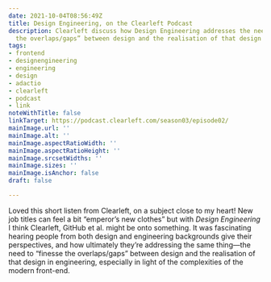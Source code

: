```yaml
---
date: 2021-10-04T08:56:49Z
title: Design Engineering, on the Clearleft Podcast
description: Clearleft discuss how Design Engineering addresses the need to “finesse
  the overlaps/gaps” between design and the realisation of that design in engineering
tags:
- frontend
- designengineering
- engineering
- design
- adactio
- clearleft
- podcast
- link
noteWithTitle: false
linkTarget: https://podcast.clearleft.com/season03/episode02/
mainImage.url: ''
mainImage.alt: ''
mainImage.aspectRatioWidth: ''
mainImage.aspectRatioHeight: ''
mainImage.srcsetWidths: ''
mainImage.sizes: ''
mainImage.isAnchor: false
draft: false

---
```

Loved this short listen from Clearleft, on a subject close to my heart! New job titles can feel a bit “emperor’s new clothes” but with _Design Engineering_ I think Clearleft, GitHub et al. might be onto something. It was fascinating hearing people from both design and engineering backgrounds give their perspectives, and how ultimately they’re addressing the same thing—the need to “finesse the overlaps/gaps” between design and the realisation of that design in engineering, especially in light of the complexities of the modern front-end.
